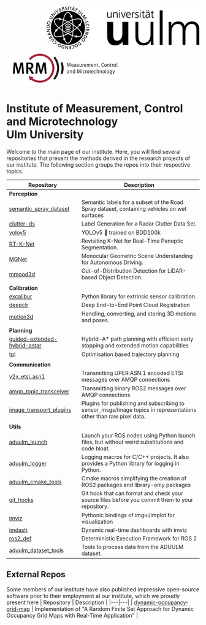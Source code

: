 <img align="right" src="https://github.com/uulm-mrm/.github/blob/main/imgs/Logo_uulm_Vorlage_100mm_schwarz_white.png" width="400">
<img src="https://github.com/uulm-mrm/.github/blob/main/imgs/Logo_MRM_Text-breit-en_white.png" width="300">

# Institute of Measurement, Control and Microtechnology <br>Ulm University
Welcome to the main page of our institute. Here, you will find several repositories that present the methods derived in the research projects of our institute.
The following section groups the repos into their respective topics.

| Repository | Description |
|---|---|
|  **Perception** |   |
|  [semantic_spray_dataset](https://github.com/aldipiroli/semantic_spray_dataset) | Semantic labels for a subset of the Road Spray dataset, containing vehicles on wet surfaces  |
|  [clutter-ds](https://github.com/uulm-mrm/clutter-ds) | Label Generation for a Radar Clutter Data Set. |
| [yolov5](https://github.com/uulm-mrm/yolov5) | YOLOv5 🚀 trained on BDD100k |
|  [RT-K-Net](https://github.com/uulm-mrm/RT-K-Net)| Revisiting K-Net for Real-Time Panoptic Segmentation. |
| [MGNet](https://github.com/uulm-mrm/MGNet) | Monocular Geometric Scene Understanding for Autonomous Driving. |
| [mmood3d](https://github.com/uulm-mrm/mmood3d) | Out-of-Distribution Detection for LiDAR-based Object Detection. |
|  |  |
|  **Calibration** |   |
|  [excalibur](https://github.com/uulm-mrm/excalibur)| Python library for extrinsic sensor calibration.  |
| [deepclr](https://github.com/mhorn11/deepclr) | Deep End-to-End Point Cloud Registration   |
|  [motion3d](https://github.com/mhorn11/motion3d)| Handling, converting, and storing 3D motions and poses.  |
|  |  |
|  **Planning** |  |
|   [guided-extended-hybrid-astar](https://github.com/uulm-mrm/guided-extended-hybrid-astar) |  Hybrid-A* path planning with efficient early stopping and extended motion capabilities   |
|  [tpl](https://github.com/joruof/tpl) | Optimisation based trajectory planning |
|  |  |
| **Communication** |  |
| [v2x_etsi_asn1](https://github.com/uulm-mrm/v2x_etsi_asn1) |  Transmitting UPER ASN.1 encoded ETSI messages over AMQP connections  |
| [amqp_topic_transceiver](https://github.com/uulm-mrm/amqp_topic_transceiver) | Transmitting binary ROS2 messages over AMQP connections |
| [image_transport_plugins](https://github.com/uulm-mrm/image_transport_plugins) | Plugins for publishing and subscribing to sensor_msgs/Image topics in representations other than raw pixel data.   |
|  |  |
| **Utils**  |   |
| [aduulm_launch](https://github.com/uulm-mrm/aduulm_launch) | Launch your ROS nodes using Python launch files, but without weird substitutions and code bloat. |
| [aduulm_logger](https://github.com/uulm-mrm/aduulm_logger) | Logging macros for C/C++ projects. It also provides a Python library for logging in Python. |
| [aduulm_cmake_tools](https://github.com/uulm-mrm/aduulm_cmake_tools) | Cmake macros simplifying the creation of ROS2 packages and library-only packages  |
| [git_hooks](https://github.com/uulm-mrm/git_hooks) |  Git hook that can format and check your source files before you commit them to your repository. |
| [imviz](https://github.com/joruof/imviz)| Pythonic bindings of imgui/implot for visualization   |
| [imdash](https://github.com/uulm-mrm/imdash) | Dynamic real-time dashboards with imviz |
| [ros2_def](https://github.com/uulm-mrm/ros2_def) |  Deterministic Execution Framework for ROS 2  |
| [aduulm_dataset_tools](https://github.com/uulm-mrm/aduulm_dataset_tools) | Tools to process data from the ADUULM dataset. |


## External Repos
Some members of our institute have also published impressive open-source software prior to their employment at our institute, which we proudly present here
| Repository | Description |
|---|---|
| [dynamic-occupancy-grid-map](https://github.com/TheCodez/dynamic-occupancy-grid-map) | Implementation of "A Random Finite Set Approach for Dynamic Occupancy Grid Maps with Real-Time Application" |
